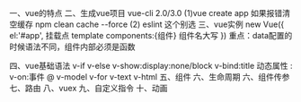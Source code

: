 <!--
 * @Author: your name
 * @Date: 2019-11-01 11:12:16
 * @LastEditTime: 2019-11-01 12:06:12
 * @LastEditors: Please set LastEditors
 * @Description: In User Settings Edit
 * @FilePath: \1706E整合\vue笔记.md
 -->
一、vue的特点
二、生成vue项目 vue-cli 2.0/3.0
(1)vue create app 如果报错清空缓存 npm clean cache --force
(2) eslint 这个别选
三、vue实例
new Vue({
    el:'#app',  挂载点
    template
    components:{组件}  组件名大写   <App></App>
})
重点：data配置的时候语法不同，组件内部必须是函数

四、vue基础语法
 v-if v-else
 v-show:display:none/block
 v-bind:title 动态属性      :
 v-on:事件              @
 v-model
 v-for
 v-text
 v-html
五、组件
六、生命周期
六、组件传参
七、路由
八、vuex
九、自定义指令
十、动画

